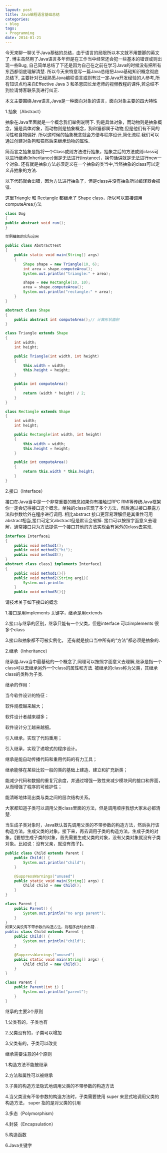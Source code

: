 ```yaml
---
layout: post
title: Java编程语言基础总结 
categories:
- blog
tags:
- Programming
date: 2014-01-21
---
```


今天来聊一聊关于Java基础的总结，由于语言的局限所以本文就不用蹩脚的英文了. 博主虽然用了Java语言多年但是在工作当中经常还会犯一些基本的错误或则出现一些Bug, 自己简单总结了下还是因为自己在之前在学习Java的时候没有把所有东西都彻底理解清楚. 所以今天来特意写一篇Java总结把Java基础知识概念彻底总结下, 主要针对已经熟悉Java编程语言或则有过一定Java开发经验的人参考,所有知识点均来自Effective Java 3 和圣思园长龙老师的视频教程的课件,若总结不到位请博客联系我进行纠正. 

本文主要围绕Java语言,Java是一种面向对象的语言，面向对象主要的四大特性

1.抽象（Abstract）

抽象在Java里面就是一个概念我们举例说明下. 狗是具体对象，而动物则是抽象概念，猫是具体对象，而动物则是抽象概念，狗和猫都属于动物,但是他们有不同的习性和食物偏好. 所以这时候的抽象概念就会方便与程序设计,简化流程.我们可以通过创建对象狗和猫然后来继承动物的属性. 

简而言之抽象是指将一个Class或则方法进行抽象，抽象之后的方法或则class可以进行继承(Inheritance)但是无法进行(instance)，换句话讲就是无法进行new一个对象. 还有就是抽象方法必须定义在一个抽象的类当中,当然抽象的class可以定义非抽象的方法.

以下代码就会出错，因为方法进行抽象了，但是class并没有抽象所以编译器会报错.

这里Triangle 和 Rectangle 都继承了 Shape class，所以可以直接调用computeArea方法
```java
class Dog                                                       
{                
public abstract void run();    
}

举例抽象的实际应用

public class AbstractTest
{
	public static void main(String[] args)
	{
		Shape shape = new Triangle(10, 6);
		int area = shape.computeArea();
		System.out.println("triangle:" + area);

		shape = new Rectangle(10, 10);
		area = shape.computeArea();
		System.out.println("rectangle:" + area);
	}
}

abstract class Shape
{
	public abstract int computeArea();// 计算形状面积
}

class Triangle extends Shape
{
	int width;
	int height;

	public Triangle(int width, int height)
	{
		this.width = width;
		this.height = height;
	}

	public int computeArea()
	{
		return (width * height) / 2;
	}
}

class Rectangle extends Shape
{
	int width;
	int height;

	public Rectangle(int width, int height)
	{
		this.width = width;
		this.height = height;
	}

	public int computeArea()
	{
		return this.width * this.height;
	}
}


```

2.接口（Interface）

接口在Java当中是一个非常重要的概念如果你有接触过RPC RMI等传统Java框架你一定会记得接口这个概念，单独的class实现了多个方法，然后通过接口暴露方法和参数给外在程序进行调用. 相比abstract 接口更容易理解但是其重性可用abstract相当,接口可定义abstract但是默认会省掉. 接口可以按照字面意义去理解，通常接口只为方法提供一个接口其他的方法实现会有另外的class去实现.  

```java
interface Interface1
{
	public void method1();
	public void method2("hi");
	public void method3();
}
abstract class class1 implements Interface1
{
	public void method1(){}
	public void method2(String arg1){
		System.out.println
	}
	public void method3(){}
```
请技术关于如下接口的概念

1.接口是用implements 关键字，继承是用extends

2.接口与继承的区别，继承只能有一个父类，但是interface 可以implements 很多个class

3.接口和抽象都不可被实例化， 还有就是接口当中所有的“方法”都必须是抽象的.


2.继承（Inheritance）

继承是Java当中最基础的一个概念了,同理可以按照字面意义去理解,继承是指一个class可以去继承另外一个class的属性和方法. 被继承的class称为父类，其继承class的类称为子类.

继承的作用：

当今软件设计的特征：

软件规模越来越大；

软件设计者越来越多；

软件设计分工越来越细。

引入继承，实现了代码重用；

引入继承，实现了递增式的程序设计。

继承是能自动传播代码和重用代码的有力工具；

继承能够在某些比较一般的类的基础上建造、建立和扩充新类；

能减少代码和数据的重复冗余度，并通过增强一致性来减少模块间的接口和界面，从而增强了程序的可维护性；

能清晰地体现出类与类之间的层次结构关系。

大家都知道子类可以调用父类class里面的方法，但是调用顺序我想大家未必都清楚.

当生成子类对象时，Java默认首先调用父类的不带参数的构造方法，然后执行该构造方法，生成父类的对象。接下来，再去调用子类的构造方法，生成子类的对象。【要想生成子类的对象，首先需要生成父类的对象，没有父类对象就没有子类对象。比如说：没有父亲，就没有孩子】。
```java
public class Child extends Parent {
    public Child() {
        System.out.println("child");
    }

    @SuppressWarnings("unused")
    public static void main(String[] args) {
        Child child = new Child();
    }
}

class Parent {
    public Parent() {
        System.out.println("no args parent");
    }
}
如果父类没有不带参数的构造方法，则程序此时会出错..
public class Child extends Parent {
    public Child() {
        System.out.println("child");
    }

    @SuppressWarnings("unused")
    public static void main(String[] args) {
        Child child = new Child();
    }
}

class Parent {
    public Parent(int i) {
        System.out.println("parent");
    }
} 
```
继承的主要3个原则

1.父类有的，子类也有

2.父类没有的，子类可以增加

3.父类有的，子类可以改变

继承需要注意的4个原则

1.构造方法不能被继承

2.方法和属性可以被继承

3.子类的构造方法隐式地调用父类的不带参数的构造方法

4.当父类没有不带参数的构造方法时，子类需要使用 super 来显式地调用父类的构造方法， super 指的是对父类的引用


3.多态（Polymorphism）



4.封装（Encapsulation）

5.构造函数


6.Java关键字